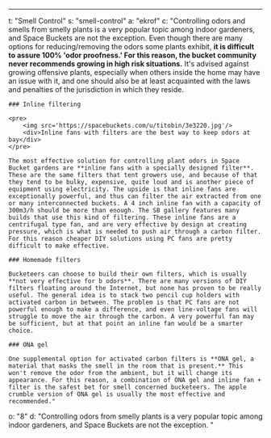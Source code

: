 ---
t: "Smell Control"
s: "smell-control"
a: "ekrof"
c: "Controlling odors and smells from smelly plants is a very popular topic among indoor gardeners, and Space Buckets are not the exception. Even though there are many options for reducing/removing the odors some plants exhibit, **it is difficult to assure 100% 'odor proofness.' For this reason, the bucket community never recommends growing in high risk situations.** It's advised against growing offensive plants, especially when others inside the home may have an issue with it, and one should also be at least acquainted with the laws and penalties of the jurisdiction in which they reside.

    ### Inline filtering

    <pre>
        <img src='https://spacebuckets.com/u/titobin/3e3220.jpg'/>
        <div>Inline fans with filters are the best way to keep odors at bay</div>
    </pre>
    
    The most effective solution for controlling plant odors in Space Bucket gardens are **inline fans with a specially designed filter**. These are the same filters that tent growers use, and because of that they tend to be bulky, expensive, quite loud and is another piece of equipment using electricity. The upside is that inline fans are exceptionally powerful, and thus can filter the air extracted from one or many interconnected buckets. A 4 inch inline fan with a capacity of 300m3/h should be more than enough. The SB gallery features many builds that use this kind of filtering. These inline fans are a centrifugal type fan, and are very effective by design at creating pressure, which is what is needed to push air through a carbon filter. For this reason cheaper DIY solutions using PC fans are pretty difficult to make effective.

    ### Homemade filters

    Bucketeers can choose to build their own filters, which is usually **not very effective for b odors**. There are many versions of DIY filters floating around the Internet, but none has proven to be really useful. The general idea is to stack two pencil cup holders with activated carbon in between. The problem is that PC fans are not powerful enough to make a difference, and even line-voltage fans will struggle to move the air through the carbon. A very powerful fan may be sufficient, but at that point an inline fan would be a smarter choice.

    ### ONA gel

    One supplemental option for activated carbon filters is **ONA gel, a material that masks the smell in the room that is present.** This won't remove the odor from the ambient, but it will change its appearance. For this reason, a combination of ONA gel and inline fan + filter is the safest bet for smell concerned bucketeers. The apple crumble version of ONA gel is usually the most effective and recommended."
o: "8"
d: "Controlling odors from smelly plants is a very popular topic among indoor gardeners, and Space Buckets are not the exception. "